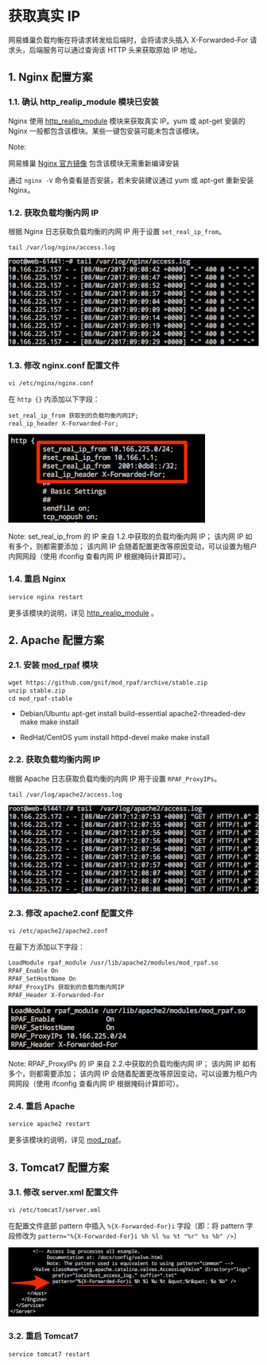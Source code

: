 # 获取真实 IP

网易蜂巢负载均衡在将请求转发给后端时，会将请求头插入 X-Forwarded-For 请求头，后端服务可以通过查询该 HTTP 头来获取原始 IP 地址。



##  1. Nginx 配置方案
### 1.1. 确认 http_realip_module 模块已安装

Nginx 使用 [http_realip_module](http://nginx.org/en/docs/http/ngx_http_realip_module.html) 模块来获取真实 IP。yum 或 apt-get 安装的 Nginx 一般都包含该模块。某些一键包安装可能未包含该模块。

<span>Note:</span><div class="alertContent">网易蜂巢 [Nginx 官方镜像](https://c.163.com/hub#/m/repository/?repoId=3181) 包含该模块无需重新编译安装</div>

通过 `nginx -V` 命令查看是否安装，若未安装建议通过 yum 或 apt-get 重新安装 Nginx。

### 1.2. 获取负载均衡内网 IP

根据 Nginx 日志获取负载均衡的内网 IP 用于设置 `set_real_ip_from`。

	tail /var/log/nginx/access.log

![](../image/运维指南-获取真实IP-负载均衡内网IP-nginx.png)

### 1.3. 修改 nginx.conf 配置文件

	vi /etc/nginx/nginx.conf
	
在 `http {}` 内添加以下字段：

	set_real_ip_from 获取到的负载均衡内网IP;
	real_ip_header X-Forwarded-For;

![](../image/运维指南-获取真实IP-修改配置文件-nginx.png)

<span>Note:</span>
set_real_ip_from 的 IP 来自 1.2.中获取的负载均衡内网 IP；
该内网 IP 如有多个，则都需要添加；
该内网 IP 会随着配置更改等原因变动，可以设置为租户内网网段（使用 ifconfig 查看内网 IP 根据掩码计算即可）。

### 1.4. 重启 Nginx

	service nginx restart	

更多该模块的说明，详见 [http_realip_module](http://nginx.org/en/docs/http/ngx_http_realip_module.html) 。



## 2. Apache 配置方案
### 2.1. 安装 [mod_rpaf](https://github.com/gnif/mod_rpaf) 模块

	wget https://github.com/gnif/mod_rpaf/archive/stable.zip
	unzip stable.zip
	cd mod_rpaf-stable

* Debian/Ubuntu 
		apt-get install build-essential apache2-threaded-dev
		make
		make install  

* RedHat/CentOS
		yum install httpd-devel
		make
		make install

### 2.2. 获取负载均衡内网 IP

根据 Apache 日志获取负载均衡的内网 IP 用于设置 `RPAF_ProxyIPs`。

	tail /var/log/apache2/access.log

![](../image/运维指南-获取真实IP-负载均衡内网IP-apache.png)

### 2.3. 修改 apache2.conf 配置文件

	vi /etc/apache2/apache2.conf
	
在最下方添加以下字段：

	LoadModule rpaf_module /usr/lib/apache2/modules/mod_rpaf.so
	RPAF_Enable On
	RPAF_SetHostName On
	RPAF_ProxyIPs 获取到的负载均衡内网IP
	RPAF_Header X-Forwarded-For

![](../image/运维指南-获取真实IP-修改配置文件-apache.png)

<span>Note:</span>
RPAF_ProxyIPs 的 IP 来自 2.2.中获取的负载均衡内网 IP；
该内网 IP 如有多个，则都需要添加；
该内网 IP 会随着配置更改等原因变动，可以设置为租户内网网段（使用 ifconfig 查看内网 IP 根据掩码计算即可）。

### 2.4. 重启 Apache

	service apache2 restart

更多该模块的说明，详见 [mod_rpaf](https://github.com/gnif/mod_rpaf)。



## 3. Tomcat7 配置方案
### 3.1. 修改 server.xml 配置文件

	vi /etc/tomcat7/server.xml

在配置文件底部 pattern 中插入 `%{X-Forwarded-For}i` 字段（即：将 pattern 字段修改为 `pattern="%{X-Forwarded-For}i %h %l %u %t "%r" %s %b" />`）

![](../image/运维指南-获取真实IP-修改配置文件-tomcat7.png)


### 3.2. 重启 Tomcat7

	service tomcat7 restart


